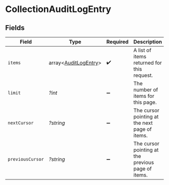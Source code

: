 # CollectionAuditLogEntry


## Fields

| Field                                              | Type                                               | Required                                           | Description                                        | Example                                            |
| -------------------------------------------------- | -------------------------------------------------- | -------------------------------------------------- | -------------------------------------------------- | -------------------------------------------------- |
| `items`                                            | array<[AuditLogEntry](./AuditLogEntry.md)>         | :heavy_check_mark:                                 | A list of items returned for this request.         |                                                    |
| `limit`                                            | *?int*                                             | :heavy_minus_sign:                                 | The number of items for this page.                 | 20                                                 |
| `nextCursor`                                       | *?string*                                          | :heavy_minus_sign:                                 | The cursor pointing at the next page of items.     | ZXhhbXBsZTE                                        |
| `previousCursor`                                   | *?string*                                          | :heavy_minus_sign:                                 | The cursor pointing at the previous page of items. | Xkjss7asS                                          |